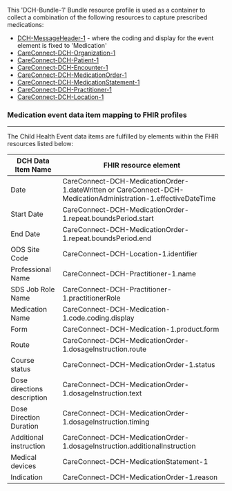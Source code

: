 This 'DCH-Bundle-1' Bundle resource profile is used as a container to collect a combination of the following resources to capture prescribed medications:

- [DCH-MessageHeader-1] - where the coding and display for the event element is fixed to 'Medication'
- [CareConnect-DCH-Organization-1]
- [CareConnect-DCH-Patient-1]
- [CareConnect-DCH-Encounter-1]
- [CareConnect-DCH-MedicationOrder-1]
- [CareConnect-DCH-MedicationStatement-1]
- [CareConnect-DCH-Practitioner-1]
- [CareConnect-DCH-Location-1]

### Medication event data item mapping to FHIR profiles ###
----------
The Child Health Event data items are fulfilled by elements within the FHIR resources listed below:

| DCH Data Item Name            | FHIR resource element                                                                                     |
|-------------------------------|-----------------------------------------------------------------------------------------------------------|
| Date                          | CareConnect-DCH-MedicationOrder-1.dateWritten or CareConnect-DCH-MedicationAdministration-1.effectiveDateTime |
| Start Date                    | CareConnect-DCH-MedicationOrder-1.repeat.boundsPeriod.start                                                 |
| End Date                      | CareConnect-DCH-MedicationOrder-1.repeat.boundsPeriod.end                                                   |
| ODS Site   Code               | CareConnect-DCH-Location-1.identifier                                                                       |
| Professional   Name           | CareConnect-DCH-Practitioner-1.name                                                                         |
| SDS Job   Role Name           | CareConnect-DCH-Practitioner-1.practitionerRole                                                             |
| Medication   Name             | CareConnect-DCH-Medication-1.code.coding.display                                                            |
| Form                          | CareConnect-DCH-Medication-1.product.form                                                                   |
| Route                         | CareConnect-DCH-MedicationOrder-1.dosageInstruction.route                                                   |
| Course   status               | CareConnect-DCH-MedicationOrder-1.status                                                                    |
| Dose   directions description | CareConnect-DCH-MedicationOrder-1.dosageInstruction.text                                                    |
| Dose   Direction Duration     | CareConnect-DCH-MedicationOrder-1.dosageInstruction.timing                                                  |
| Additional   instruction      | CareConnect-DCH-MedicationOrder-1.dosageInstruction.additionalInstruction                                   |
| Medical   devices             | CareConnect-DCH-MedicationStatement-1                                                                       |
| Indication                    | CareConnect-DCH-MedicationOrder-1.reason                                                                    |                                                                                                   

[DCH-MessageHeader-1]:dch-medications-messageheader-1.html
[CareConnect-DCH-Organization-1]:careconnect-dch-organization-1.html
[CareConnect-DCH-Patient-1]:careconnect-dch-patient-1.html
[CareConnect-DCH-Encounter-1]:careconnect-dch-encounter-1.html
[CareConnect-DCH-Immunization-1]:careconnect-dch-immunization-1.html
[CareConnect-DCH-Practitioner-1]:careconnect-dch-practitioner-1.html
[CareConnect-DCH-Location-1]:careconnect-dch-location-1.html
[CareConnect-DCH-MedicationOrder-1]:careconnect-dch-medicationorder-1.html
[CareConnect-DCH-MedicationStatement-1]:careconnect-dch-medicationstatement-1.html